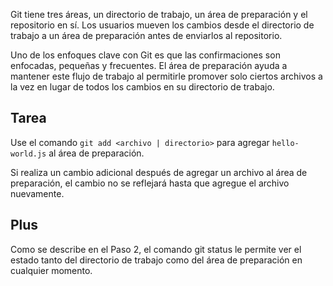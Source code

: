 Git tiene tres áreas, un directorio de trabajo, un área de preparación y el repositorio en sí. Los usuarios mueven los cambios desde el directorio de trabajo a un área de preparación antes de enviarlos al repositorio.  

Uno de los enfoques clave con Git es que las confirmaciones son enfocadas, pequeñas y frecuentes. El área de preparación ayuda a mantener este flujo de trabajo al permitirle promover solo ciertos archivos a la vez en lugar de todos los cambios en su directorio de trabajo.

## Tarea

Use el comando `git add <archivo | directorio>` para agregar `hello-world.js` al área de preparación.  

Si realiza un cambio adicional después de agregar un archivo al área de preparación, el cambio no se reflejará hasta que agregue el archivo nuevamente.

## Plus

Como se describe en el Paso 2, el comando git status le permite ver el estado tanto del directorio de trabajo como del área de preparación en cualquier momento.

